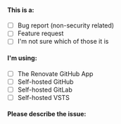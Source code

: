 <!--
    Is this about a security problem?
    DO NOT RAISE AN ISSUE - please email security@renovateapp.com instead

    Is this question about config help?
    If so, please open an issue in https://github.com/renovateapp/config-help instead
-->

<!-- Mark an 'x' in the applicable boxes below, e.g. like [x] -->

#### This is a:

- [ ] Bug report (non-security related)
- [ ] Feature request
- [ ] I'm not sure which of those it is

#### I'm using:

- [ ] The Renovate GitHub App
- [ ] Self-hosted GitHub
- [ ] Self-hosted GitLab
- [ ] Self-hosted VSTS

#### Please describe the issue:

